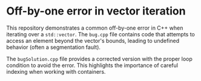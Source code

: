 # Off-by-one error in vector iteration

This repository demonstrates a common off-by-one error in C++ when iterating over a `std::vector`. The `bug.cpp` file contains code that attempts to access an element beyond the vector's bounds, leading to undefined behavior (often a segmentation fault).

The `bugSolution.cpp` file provides a corrected version with the proper loop condition to avoid the error.  This highlights the importance of careful indexing when working with containers.